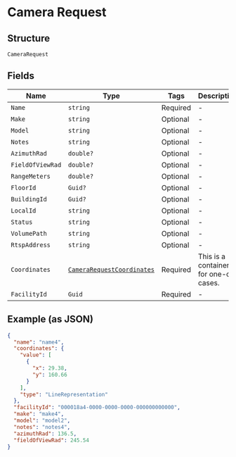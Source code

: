 
# Camera Request

## Structure

`CameraRequest`

## Fields

| Name | Type | Tags | Description |
|  --- | --- | --- | --- |
| `Name` | `string` | Required | - |
| `Make` | `string` | Optional | - |
| `Model` | `string` | Optional | - |
| `Notes` | `string` | Optional | - |
| `AzimuthRad` | `double?` | Optional | - |
| `FieldOfViewRad` | `double?` | Optional | - |
| `RangeMeters` | `double?` | Optional | - |
| `FloorId` | `Guid?` | Optional | - |
| `BuildingId` | `Guid?` | Optional | - |
| `LocalId` | `string` | Optional | - |
| `Status` | `string` | Optional | - |
| `VolumePath` | `string` | Optional | - |
| `RtspAddress` | `string` | Optional | - |
| `Coordinates` | [`CameraRequestCoordinates`](../../doc/models/containers/camera-request-coordinates.md) | Required | This is a container for one-of cases. |
| `FacilityId` | `Guid` | Required | - |

## Example (as JSON)

```json
{
  "name": "name4",
  "coordinates": {
    "value": [
      {
        "x": 29.38,
        "y": 160.66
      }
    ],
    "type": "LineRepresentation"
  },
  "facilityId": "000018a4-0000-0000-0000-000000000000",
  "make": "make4",
  "model": "model2",
  "notes": "notes4",
  "azimuthRad": 136.5,
  "fieldOfViewRad": 245.54
}
```

